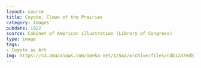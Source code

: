 ```yaml
---
layout: source
title: Coyote, Clown of the Prairies
category: Images
pubdate: 1922
source: Cabinet of American illustration (Library of Congress)
type: image
tags:
- Coyote as Art
img: https://s3.amazonaws.com/omeka-net/12543/archive/files/cdb12a7ed8782eb969d5430e29fc6f0e.jpg?AWSAccessKeyId=AKIAI3ATG3OSQLO5HGKA&Expires=1439525890&Signature=VU0cCpLp8VzEOmdC3z7G7wJNc2U%3D5HGKA&Expires=1439525565&Signature=CUlJbB%2FrBqlvEAfvBFcg2bl%2BHFQ%3D
---
```

